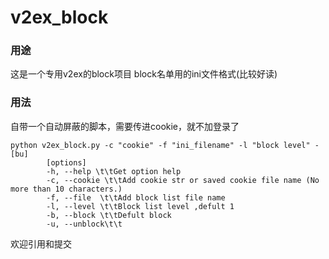# v2ex_block

### 用途
这是一个专用v2ex的block项目
block名单用的ini文件格式(比较好读)

### 用法
自带一个自动屏蔽的脚本，需要传进cookie，就不加登录了

```
python v2ex_block.py -c "cookie" -f "ini_filename" -l "block level" -[bu]
        [options]
        -h, --help \t\tGet option help
        -c, --cookie \t\tAdd cookie str or saved cookie file name (No more than 10 characters.)
        -f, --file  \t\tAdd block list file name 
        -l, --level \t\tBlock list level ,defult 1
        -b, --block \t\tDefult block
        -u, --unblock\t\t
```
欢迎引用和提交

